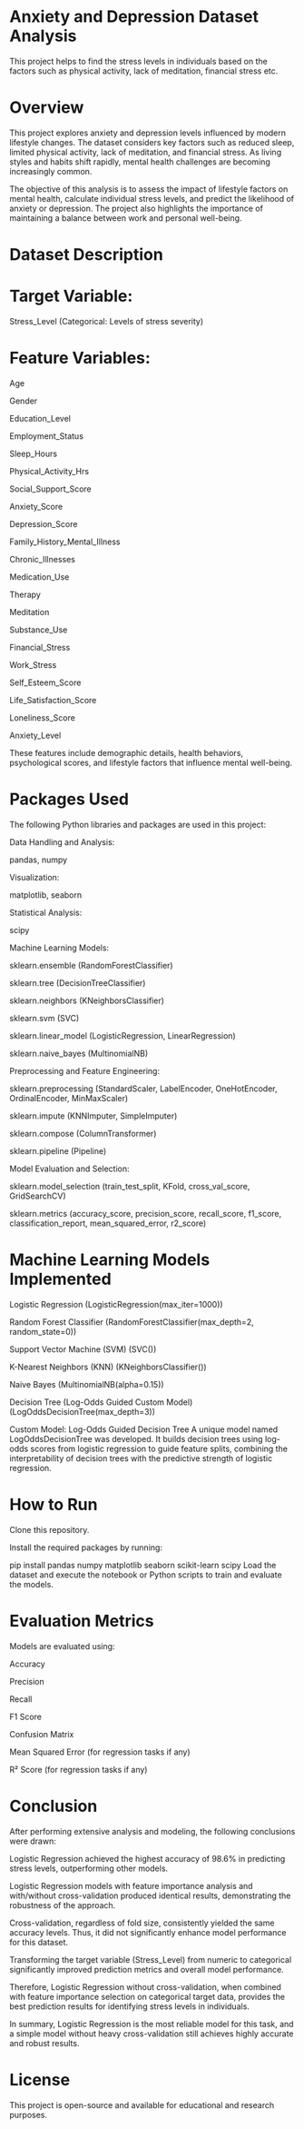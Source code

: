 # Anxiety and Depression Dataset Analysis

This project helps to find the stress levels in individuals based on the factors such as physical activity, lack of meditation, financial stress etc.

# Overview
This project explores anxiety and depression levels influenced by modern lifestyle changes.
The dataset considers key factors such as reduced sleep, limited physical activity, lack of meditation, and financial stress.
As living styles and habits shift rapidly, mental health challenges are becoming increasingly common.

The objective of this analysis is to assess the impact of lifestyle factors on mental health, calculate individual stress levels, and predict the likelihood of anxiety or depression. The project also highlights the importance of maintaining a balance between work and personal well-being.

# Dataset Description

# Target Variable:

Stress_Level (Categorical: Levels of stress severity)

# Feature Variables:

Age

Gender

Education_Level

Employment_Status

Sleep_Hours

Physical_Activity_Hrs

Social_Support_Score

Anxiety_Score

Depression_Score

Family_History_Mental_Illness

Chronic_Illnesses

Medication_Use

Therapy

Meditation

Substance_Use

Financial_Stress

Work_Stress

Self_Esteem_Score

Life_Satisfaction_Score

Loneliness_Score

Anxiety_Level

These features include demographic details, health behaviors, psychological scores, and lifestyle factors that influence mental well-being.

# Packages Used

The following Python libraries and packages are used in this project:

Data Handling and Analysis:

pandas, numpy

Visualization:

matplotlib, seaborn

Statistical Analysis:

scipy

Machine Learning Models:

sklearn.ensemble (RandomForestClassifier)

sklearn.tree (DecisionTreeClassifier)

sklearn.neighbors (KNeighborsClassifier)

sklearn.svm (SVC)

sklearn.linear_model (LogisticRegression, LinearRegression)

sklearn.naive_bayes (MultinomialNB)

Preprocessing and Feature Engineering:

sklearn.preprocessing (StandardScaler, LabelEncoder, OneHotEncoder, OrdinalEncoder, MinMaxScaler)

sklearn.impute (KNNImputer, SimpleImputer)

sklearn.compose (ColumnTransformer)

sklearn.pipeline (Pipeline)

Model Evaluation and Selection:

sklearn.model_selection (train_test_split, KFold, cross_val_score, GridSearchCV)

sklearn.metrics (accuracy_score, precision_score, recall_score, f1_score, classification_report, mean_squared_error, r2_score)

# Machine Learning Models Implemented

Logistic Regression (LogisticRegression(max_iter=1000))

Random Forest Classifier (RandomForestClassifier(max_depth=2, random_state=0))

Support Vector Machine (SVM) (SVC())

K-Nearest Neighbors (KNN) (KNeighborsClassifier())

Naive Bayes (MultinomialNB(alpha=0.15))

Decision Tree (Log-Odds Guided Custom Model) (LogOddsDecisionTree(max_depth=3))

Custom Model: Log-Odds Guided Decision Tree
A unique model named LogOddsDecisionTree was developed.
It builds decision trees using log-odds scores from logistic regression to guide feature splits, combining the interpretability of decision trees with the predictive strength of logistic regression.

# How to Run
Clone this repository.

Install the required packages by running:

pip install pandas numpy matplotlib seaborn scikit-learn scipy
Load the dataset and execute the notebook or Python scripts to train and evaluate the models.

# Evaluation Metrics

Models are evaluated using:

Accuracy

Precision

Recall

F1 Score

Confusion Matrix

Mean Squared Error (for regression tasks if any)

R² Score (for regression tasks if any)

# Conclusion

After performing extensive analysis and modeling, the following conclusions were drawn:

Logistic Regression achieved the highest accuracy of 98.6% in predicting stress levels, outperforming other models.

Logistic Regression models with feature importance analysis and with/without cross-validation produced identical results, demonstrating the robustness of the approach.

Cross-validation, regardless of fold size, consistently yielded the same accuracy levels. Thus, it did not significantly enhance model performance for this dataset.

Transforming the target variable (Stress_Level) from numeric to categorical significantly improved prediction metrics and overall model performance.

Therefore, Logistic Regression without cross-validation, when combined with feature importance selection on categorical target data, provides the best prediction results for identifying stress levels in individuals.

In summary, Logistic Regression is the most reliable model for this task, and a simple model without heavy cross-validation still achieves highly accurate and robust results.

# License

This project is open-source and available for educational and research purposes.
